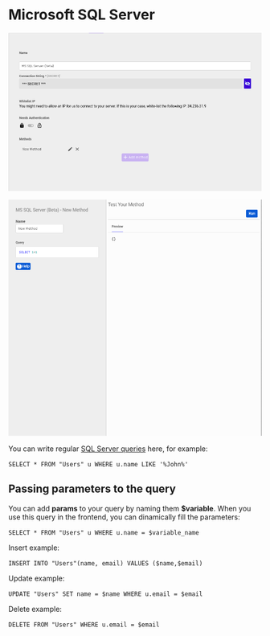 # Microsoft SQL Server

![Configuration](../.gitbook/assets/screenshot_from_2021-04-26_16-08-55.png)

![Queries](../.gitbook/assets/image%20%2816%29.png)

You can write regular [SQL Server queries](https://www.sqlservertutorial.net/) here, for example:

```text
SELECT * FROM "Users" u WHERE u.name LIKE '%John%'
```

## Passing parameters to the query

You can add **params** to your query by naming them **$variable**. When you use this query in the frontend, you can dinamically fill the parameters:

```text
SELECT * FROM "Users" u WHERE u.name = $variable_name
```

Insert example:

```text
INSERT INTO "Users"(name, email) VALUES ($name,$email)
```

Update example:

```text
UPDATE "Users" SET name = $name WHERE u.email = $email
```

Delete example:

```text
DELETE FROM "Users" WHERE u.email = $email
```

